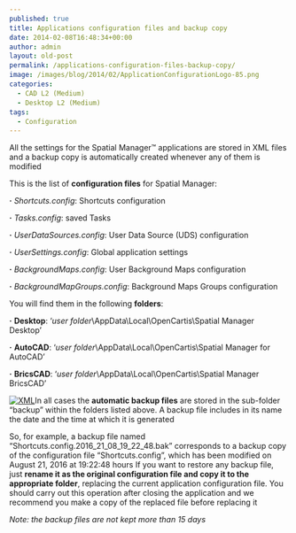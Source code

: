 ```yaml
---
published: true
title: Applications configuration files and backup copy
date: 2014-02-08T16:48:34+00:00
author: admin
layout: old-post
permalink: /applications-configuration-files-backup-copy/
image: /images/blog/2014/02/ApplicationConfigurationLogo-85.png
categories:
  - CAD L2 (Medium)
  - Desktop L2 (Medium)
tags:
  - Configuration
---
```

All the settings for the Spatial Manager™ applications are stored in XML files and a backup copy is automatically created whenever any of them is modified<!--more-->

This is the list of **configuration files** for Spatial Manager:

**·** _Shortcuts.config_: Shortcuts configuration
  
**·** _Tasks.config_: saved Tasks
  
**·** _UserDataSources.config_: User Data Source (UDS) configuration
  
**·** _UserSettings.config_: Global application settings
  
**·** _BackgroundMaps.config_: User Background Maps configuration
  
**·** _BackgroundMapGroups.config_: Background Maps Groups configuration

You will find them in the following **folders**:

**·** **Desktop**: &#8216;_user folder_\AppData\Local\OpenCartis\Spatial Manager Desktop&#8217;
  
**·** **AutoCAD**: &#8216;_user folder_\AppData\Local\OpenCartis\Spatial Manager for AutoCAD&#8217;
  
**·** **BricsCAD**: &#8216;_user folder_\AppData\Local\OpenCartis\Spatial Manager BricsCAD&#8217;

<a href="/images/blog/2014/02/XML.png" target="_blank" rel="nofollow"><img src="/images/blog/2014/02/XML-300x238.png" alt="XML" width="300" height="238" srcset="/images/blog/2014/02/XML-300x238.png 300w, /images/blog/2014/02/XML-624x497.png 624w, /images/blog/2014/02/XML.png 767w" sizes="(max-width: 300px) 100vw, 300px" /></a>In all cases the **automatic backup files** are stored in the sub-folder &#8220;backup&#8221; within the folders listed above. A backup file includes in its name the date and the time at which it is generated

So, for example, a backup file named &#8220;Shortcuts.config.2016\_21\_08\_19\_22_48.bak&#8221; corresponds to a backup copy of the configuration file &#8220;Shortcuts.config&#8221;, which has been modified on August 21, 2016 at 19:22:48 hours If you want to restore any backup file, just **rename it as the original configuration file and copy it to the appropriate folder**, replacing the current application configuration file. You should carry out this operation after closing the application and we recommend you make a copy of the replaced file before replacing it

_Note: the backup files are not kept more than 15 days_